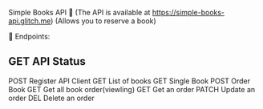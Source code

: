 Simple Books API
🌉 (The API is available at https://simple-books-api.glitch.me)
 	       (Allows you to reserve a book)

📜 Endpoints:

## GET API Status
POST Register API Client
GET List of books
GET Single Book
POST Order Book
GET Get all book order(viewling)
GET Get an order
PATCH Update an order
DEL Delete an order
